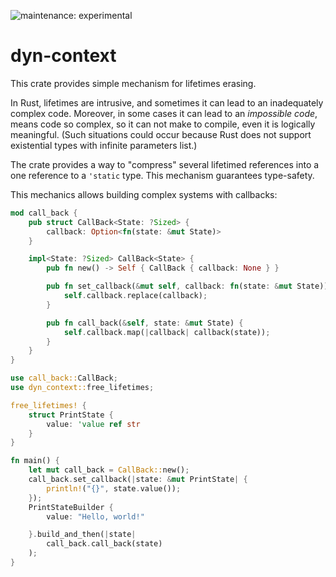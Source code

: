![maintenance: experimental](https://img.shields.io/badge/maintenance-experimental-blue.svg)

# dyn-context

This crate provides simple mechanism for lifetimes erasing.

In Rust, lifetimes are intrusive, and sometimes it can lead to
an inadequately complex code. Moreover, in some cases it can lead to an _impossible code_,
means code so complex, so it can not make to compile, even it is logically meaningful.
(Such situations could occur because Rust does not support existential types
with infinite parameters list.)

The crate provides a way to "compress" several lifetimed references into a one reference
to a `'static` type. This mechanism guarantees type-safety.

This mechanics allows building complex systems with callbacks:

```rust
mod call_back {
    pub struct CallBack<State: ?Sized> {
        callback: Option<fn(state: &mut State)>
    }

    impl<State: ?Sized> CallBack<State> {
        pub fn new() -> Self { CallBack { callback: None } }

        pub fn set_callback(&mut self, callback: fn(state: &mut State)) {
            self.callback.replace(callback);
        }

        pub fn call_back(&self, state: &mut State) {
            self.callback.map(|callback| callback(state));
        }
    }
}

use call_back::CallBack;
use dyn_context::free_lifetimes;

free_lifetimes! {
    struct PrintState {
        value: 'value ref str
    }
}

fn main() {
    let mut call_back = CallBack::new();
    call_back.set_callback(|state: &mut PrintState| {
        println!("{}", state.value());
    });
    PrintStateBuilder {
        value: "Hello, world!"

    }.build_and_then(|state| 
        call_back.call_back(state)
    );
}
```
